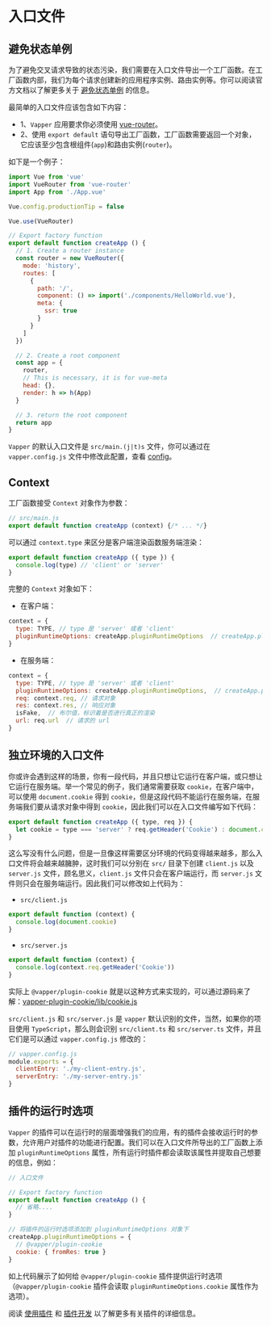 # 入口文件

## 避免状态单例

为了避免交叉请求导致的状态污染，我们需要在入口文件导出一个工厂函数。在工厂函数内部，我们为每个请求创建新的应用程序实例、路由实例等。你可以阅读官方文档以了解更多关于 [避免状态单例](https://ssr.vuejs.org/zh/guide/structure.html#%E9%81%BF%E5%85%8D%E7%8A%B6%E6%80%81%E5%8D%95%E4%BE%8B) 的信息。

最简单的入口文件应该包含如下内容：

- 1、`Vapper` 应用要求你必须使用 [vue-router](https://router.vuejs.org/)。
- 2、使用 `export default` 语句导出工厂函数，工厂函数需要返回一个对象，它应该至少包含根组件(`app`)和路由实例(`router`)。

如下是一个例子：

```js
import Vue from 'vue'
import VueRouter from 'vue-router'
import App from './App.vue'

Vue.config.productionTip = false

Vue.use(VueRouter)

// Export factory function
export default function createApp () {
  // 1. Create a router instance
  const router = new VueRouter({
    mode: 'history',
    routes: [
      {
        path: '/',
        component: () => import('./components/HelloWorld.vue'),
        meta: {
          ssr: true
        }
      }
    ]
  })

  // 2. Create a root component
  const app = {
    router,
    // This is necessary, it is for vue-meta
    head: {},
    render: h => h(App)
  }

  // 3. return the root component
  return app
}
```

`Vapper` 的默认入口文件是 `src/main.(j|t)s` 文件，你可以通过在 `vapper.config.js` 文件中修改此配置，查看 [config](/zh/config.html)。

## Context

工厂函数接受 `Context` 对象作为参数：

```js
// src/main.js
export default function createApp (context) {/* ... */}
```

可以通过 `context.type` 来区分是客户端渲染函数服务端渲染：

```js
export default function createApp ({ type }) {
  console.log(type) // 'client' or 'server'
}
```

完整的 `Context` 对象如下：

- 在客户端：

```js
context = {
  type: TYPE, // type 是 'server' 或者 'client'
  pluginRuntimeOptions: createApp.pluginRuntimeOptions  // createApp.pluginRuntimeOptions
}
```

- 在服务端：

```js
context = {
  type: TYPE, // type 是 'server' 或者 'client'
  pluginRuntimeOptions: createApp.pluginRuntimeOptions,  // createApp.pluginRuntimeOptions
  req: context.req, // 请求对象
  res: context.res, // 响应对象
  isFake,  // 布尔值，标识着是否进行真正的渲染
  url: req.url  // 请求的 url
}
```

## 独立环境的入口文件

你或许会遇到这样的场景，你有一段代码，并且只想让它运行在客户端，或只想让它运行在服务端。举一个常见的例子，我们通常需要获取 `cookie`，在客户端中，可以使用 `document.cookie` 得到 `cookie`，但是这段代码不能运行在服务端，在服务端我们要从请求对象中得到 `cookie`，因此我们可以在入口文件编写如下代码：

```js
export default function createApp ({ type, req }) {
  let cookie = type === 'server' ? req.getHeader('Cookie') : document.cookie
}
```

这么写没有什么问题，但是一旦像这样需要区分环境的代码变得越来越多，那么入口文件将会越来越臃肿，这时我们可以分别在 `src/` 目录下创建 `client.js` 以及 `server.js` 文件，顾名思义，`client.js` 文件只会在客户端运行，而 `server.js` 文件则只会在服务端运行。因此我们可以修改如上代码为：

- `src/client.js`

```js
export default function (context) {
  console.log(document.cookie)
}
```

- `src/server.js`

```js
export default function (context) {
  console.log(context.req.getHeader('Cookie'))
}
```

实际上 `@vapper/plugin-cookie` 就是以这种方式来实现的，可以通过源码来了解：[vapper-plugin-cookie/lib/cookie.js](https://github.com/shuidi-fed/vapper/blob/master/packages/vapper-plugin-cookie/lib/cookie.js)

`src/client.js` 和 `src/server.js` 是 `vapper` 默认识别的文件，当然，如果你的项目使用 `TypeScript`，那么则会识别 `src/client.ts` 和 `src/server.ts` 文件，并且它们是可以通过 `vapper.config.js` 修改的：

```js
// vapper.config.js
module.exports = {
  clientEntry: './my-client-entry.js',
  serverEntry: './my-server-entry.js'
}
```

## 插件的运行时选项

`Vapper` 的插件可以在运行时的层面增强我们的应用，有的插件会接收运行时的参数，允许用户对插件的功能进行配置。我们可以在入口文件所导出的工厂函数上添加 `pluginRuntimeOptions` 属性，所有运行时插件都会读取该属性并提取自己想要的信息，例如：

```js {8-12}
// 入口文件

// Export factory function
export default function createApp () {
  // 省略....
}

// 将插件的运行时选项添加到 pluginRuntimeOptions 对象下
createApp.pluginRuntimeOptions = {
  // @vapper/plugin-cookie
  cookie: { fromRes: true }
}
```

如上代码展示了如何给 `@vapper/plugin-cookie` 插件提供运行时选项（`@vapper/plugin-cookie` 插件会读取 `pluginRuntimeOptions.cookie` 属性作为选项）。

阅读 [使用插件](/zh/using-plugin.html#官方插件) 和 [插件开发](/zh/write-plugin.html) 以了解更多有关插件的详细信息。

